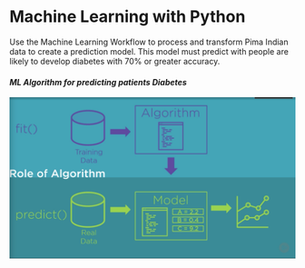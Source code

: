 # Machine Learning with Python

Use the Machine Learning Workflow to process and transform Pima Indian data to create a prediction model. This model must predict with people are likely to develop diabetes with 70% or greater accuracy.


#### *ML Algorithm for predicting patients Diabetes*
![alt text](RoleOfAlgorithm.png)

